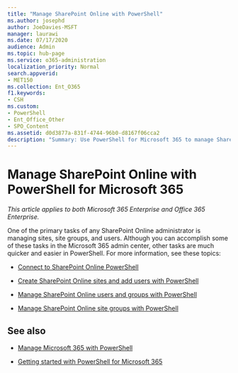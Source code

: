 ```yaml
---
title: "Manage SharePoint Online with PowerShell"
ms.author: josephd
author: JoeDavies-MSFT
manager: laurawi
ms.date: 07/17/2020
audience: Admin
ms.topic: hub-page
ms.service: o365-administration
localization_priority: Normal
search.appverid:
- MET150
ms.collection: Ent_O365
f1.keywords:
- CSH
ms.custom: 
- PowerShell
- Ent_Office_Other
- SPO_Content
ms.assetid: d0d3877a-831f-4744-96b0-d8167f06cca2
description: "Summary: Use PowerShell for Microsoft 365 to manage SharePoint Online users, groups, and site groups."
---
```


# Manage SharePoint Online with PowerShell for Microsoft 365

*This article applies to both Microsoft 365 Enterprise and Office 365 Enterprise.*

One of the primary tasks of any SharePoint Online administrator is managing sites, site groups, and users. Although you can accomplish some of these tasks in the Microsoft 365 admin center, other tasks are much quicker and easier in PowerShell. For more information, see these topics:

- [Connect to SharePoint Online PowerShell](https://docs.microsoft.com/powershell/sharepoint/sharepoint-online/connect-sharepoint-online?view=sharepoint-ps)
  
- [Create SharePoint Online sites and add users with PowerShell](create-sharepoint-sites-and-add-users-with-powershell.md)
    
- [Manage SharePoint Online users and groups with PowerShell](manage-sharepoint-users-and-groups-with-powershell.md)
    
- [Manage SharePoint Online site groups with PowerShell](manage-sharepoint-site-groups-with-powershell.md)
    
## See also

- [Manage Microsoft 365 with PowerShell](manage-office-365-with-office-365-powershell.md)

- [Getting started with PowerShell for Microsoft 365](getting-started-with-office-365-powershell.md)
